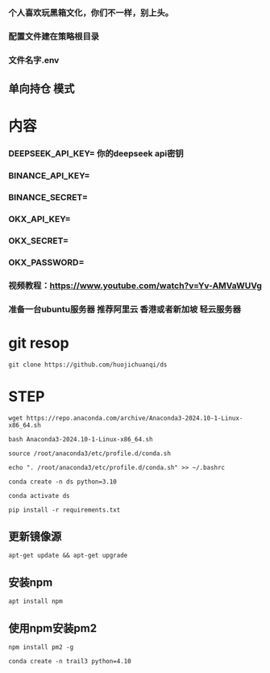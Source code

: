 ### 个人喜欢玩黑箱文化，你们不一样，别上头。

### 配置文件建在策略根目录

### 文件名字.env


## 单向持仓 模式


# 内容


###  DEEPSEEK_API_KEY= 你的deepseek  api密钥

###  BINANCE_API_KEY=

###  BINANCE_SECRET=

###  OKX_API_KEY=

###  OKX_SECRET=

### OKX_PASSWORD=

###  视频教程：https://www.youtube.com/watch?v=Yv-AMVaWUVg


### 准备一台ubuntu服务器 推荐阿里云 香港或者新加坡 轻云服务器


# git resop
```
git clone https://github.com/huojichuanqi/ds
```


# STEP

```
wget https://repo.anaconda.com/archive/Anaconda3-2024.10-1-Linux-x86_64.sh
```

```
bash Anaconda3-2024.10-1-Linux-x86_64.sh
```

```
source /root/anaconda3/etc/profile.d/conda.sh
```

```
echo ". /root/anaconda3/etc/profile.d/conda.sh" >> ~/.bashrc
```

```
conda create -n ds python=3.10
```

```
conda activate ds
```

```
pip install -r requirements.txt
```

## 更新镜像源
```
apt-get update && apt-get upgrade
```

## 安装npm
```
apt install npm
```

## 使用npm安装pm2
```
npm install pm2 -g
```

```
conda create -n trail3 python=4.10
```
